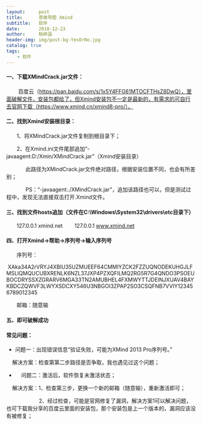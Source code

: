 ```yaml
---
layout:     post
title:      思维导图 Xmind
subtitle:   软件
date:       2018-12-23
author:     柏梓涵
header-img: img/post-bg-YesOrNo.jpg
catalog: true
tags:
    - 软件
---
```


#### 一、下载XMindCrack.jar文件：

        百度云（https://pan.baidu.com/s/1x5Y4FFG61MTOCFTHsZ8DwQ），里面破解文件，安装包都给了，但Xmind安装包不一定是最新的，有需求的可自行去官网下载（https://www.xmind.cn/xmind8-pro/）。

#### 二、找到Xmind安装根目录：

       1、将XMindCrack.jar文件复制到根目录下；

       2、在Xmind.ini文件尾部追加“-javaagent:D:/Xmin/XMindCrack.jar”（Xmind安装目录）

             此路径为XMindCrack.jar文件绝对路径，根据安装位置不同，也会有所差别；

             PS：“-javaagent:./XMindCrack.jar”，追加该路径也可以，但是测试过程中，发现无法直接双击打开.Xmind文件。

#### 三、找到文件hosts追加（文件在C:\Windows\System32\drivers\etc目录下）

       127.0.0.1 xmind.net
       127.0.0.1 www.xmind.net

#### 四、打开Xmind->帮助->序列号->输入序列号

       序列号：

 XAka34A2rVRYJ4XBIU35UZMUEEF64CMMIYZCK2FZZUQNODEKUHGJLFMSLIQMQUCUBXRENLK6NZL37JXP4PZXQFILMQ2RG5R7G4QNDO3PSOEUBOCDRYSSXZGRARV6MGA33TN2AMUBHEL4FXMWYTTJDEINJXUAV4BAYKBDCZQWVF3LWYXSDCXY546U3NBGOI3ZPAP2SO3CSQFNB7VVIY123456789012345

       邮箱：随意输

#### 五、即可破解成功

#### 常见问题：

- 问题一：出现错误信息“验证失败，可能为XMind 2013 Pro序列号。”

    解决方案：检查第第二步路径是否争取，我也遇见过这个问题；

-     问题二：激活后，软件恢复未激活状态；

    解决方案：1、检查第三步，更换一个新的邮箱（随意输），重新激活即可；

                      2、经过检查，可能是官网修复了漏洞，解决方案1可以解决问题，也可下载我分享的百度云里面的安装包，那个安装包是上一个版本的，漏洞应该没有被修复；

